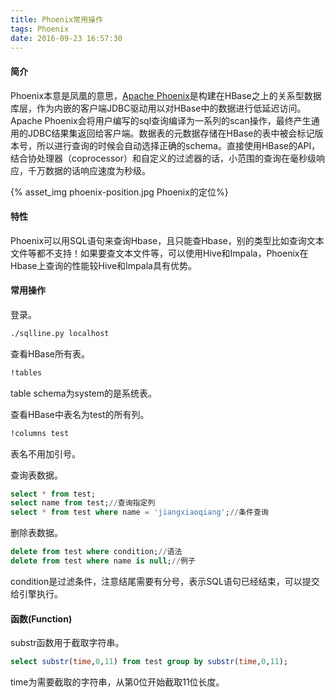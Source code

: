 ```yaml
---
title: Phoenix常用操作
tags: Phoenix
date: 2016-09-23 16:57:30
---
```


#### 简介

Phoenix本意是凤凰的意思，[Apache Phoenix](http://phoenix.apache.org/)是构建在HBase之上的关系型数据库层，作为内嵌的客户端JDBC驱动用以对HBase中的数据进行低延迟访问。Apache Phoenix会将用户编写的sql查询编译为一系列的scan操作，最终产生通用的JDBC结果集返回给客户端。数据表的元数据存储在HBase的表中被会标记版本号，所以进行查询的时候会自动选择正确的schema。直接使用HBase的API，结合协处理器（coprocessor）和自定义的过滤器的话，小范围的查询在毫秒级响应，千万数据的话响应速度为秒级。

<!-- more -->

{% asset_img phoenix-position.jpg Phoenix的定位%}

#### 特性

Phoenix可以用SQL语句来查询Hbase，且只能查Hbase，别的类型比如查询文本文件等都不支持！如果要查文本文件等，可以使用Hive和Impala，Phoenix在Hbase上查询的性能较Hive和Impala具有优势。


#### 常用操作

登录。

```Bash
./sqlline.py localhost
```

查看HBase所有表。

```Bash
!tables
```
table schema为system的是系统表。

查看HBase中表名为test的所有列。

```Bash
!columns test
```

表名不用加引号。

查询表数据。

```SQL
select * from test;
select name from test;//查询指定列
select * from test where name = 'jiangxiaoqiang';//条件查询
```

删除表数据。

```SQL
delete from test where condition;//语法
delete from test where name is null;//例子
```
condition是过滤条件，注意结尾需要有分号，表示SQL语句已经结束，可以提交给引擎执行。

#### 函数(Function)

substr函数用于截取字符串。

```SQL
select substr(time,0,11) from test group by substr(time,0,11);
```

time为需要截取的字符串，从第0位开始截取11位长度。




